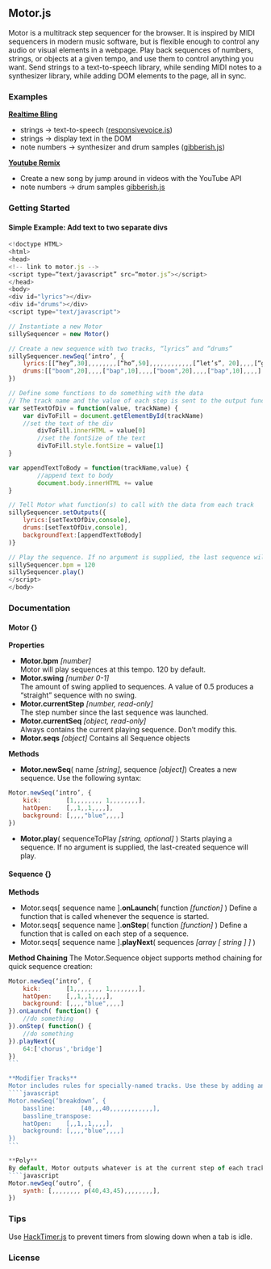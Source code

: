 ## Motor.js
Motor is a multitrack step sequencer for the browser. It is inspired by MIDI sequencers in modern music software, but is flexible enough to control any audio or visual elements in a webpage. Play back sequences of numbers, strings, or objects at a given tempo, and use them to control anything you want. Send strings to a text-to-speech library, while sending MIDI notes to a synthesizer library, while adding DOM elements to the page, all in sync.

### Examples
**[Realtime Bling](http://urmston.xyz/realtimebling)**
- strings -> text-to-speech ([responsivevoice.js](link))
- strings -> display text in the DOM
- note numbers -> synthesizer and drum samples ([gibberish.js](https://github.com/charlieroberts/Gibberish))

**[Youtube Remix](http://urmston.xyz/trackYoutubeRemix)**
- Create a new song by jump around in videos with the YouTube API
- note numbers -> drum samples [gibberish.js](https://github.com/charlieroberts/Gibberish)

### Getting Started
#### Simple Example: Add text to two separate divs
```javascript
<!doctype HTML>
<html>
<head>
<!-- link to motor.js -->
<script type=“text/javascript” src=“motor.js”></script>
</head>
<body>
<div id="lyrics"></div>
<div id="drums"></div>
<script type="text/javascript">

// Instantiate a new Motor
sillySequencer = new Motor()

// Create a new sequence with two tracks, “lyrics” and “drums”
sillySequencer.newSeq(‘intro’, {
	lyrics:[[“hey”,30],,,,,,,,[“ho”,50],,,,,,,,,,,,[”let’s”, 20],,,,[“go”,50],,,,,,,,],
	drums:[["boom",20],,,,["bap",10],,,,["boom",20],,,,["bap",10],,,,]
})

// Define some functions to do something with the data
// The track name and the value of each step is sent to the output functions
var setTextOfDiv = function(value, trackName) {
   	var divToFill = document.getElementById(trackName)
   	//set the text of the div
    	divToFill.innerHTML = value[0]
    	//set the fontSize of the text
    	divToFill.style.fontSize = value[1]
}

var appendTextToBody = function(trackName,value) {
    	//append text to body
    	document.body.innerHTML += value
}

// Tell Motor what function(s) to call with the data from each track
sillySequencer.setOutputs({
	lyrics:[setTextOfDiv,console],
	drums:[setTextOfDiv,console],
	backgroundText:[appendTextToBody]
)}

// Play the sequence. If no argument is supplied, the last sequence will play.
sillySequencer.bpm = 120
sillySequencer.play()
</script>
</body>
```

### Documentation
#### Motor {}
**Properties**
* **Motor.bpm** *[number]*   
Motor will play sequences at this tempo. 120 by default.
* **Motor.swing** *[number 0-1]*  
The amount of swing applied to sequences. A value of 0.5 produces a “straight” sequence with no swing.
* **Motor.currentStep** *[number, read-only]*  
The step number since the last sequence was launched.
* **Motor.currentSeq** *[object, read-only]*  
Always contains the current playing sequence. Don’t modify this.
* **Motor.seqs** *[object]*
Contains all Sequence objects

**Methods**
* **Motor.newSeq**( name *[string]*, sequence *[object]*)
Creates a new sequence. Use the following syntax:
```javascript
Motor.newSeq(‘intro’, {  
	kick: 		[1,,,,,,,, 1,,,,,,,,],  
	hatOpen: 	[,,1,,1,,,,],  
	background:	[,,,,"blue",,,,]
})
```
* **Motor.play**( sequenceToPlay *[string, optional]* )
Starts playing a sequence. If no argument is supplied, the last-created sequence will play.

#### Sequence {}
**Methods**
* Motor.seqs[ sequence name ].**onLaunch**( function *[function]* )
Define a function that is called whenever the sequence is started.
* Motor.seqs[ sequence name ].**onStep**( function *[function]* )
Define a function that is called on each step of a sequence.
* Motor.seqs[ sequence name ].**playNext**( sequences *[array [ string ] ]* )

**Method Chaining**
The Motor.Sequence object supports method chaining for quick sequence creation:
````javascript
Motor.newSeq(‘intro’, {  
	kick: 		[1,,,,,,,, 1,,,,,,,,],  
	hatOpen: 	[,,1,,1,,,,],  
	background:	[,,,,"blue",,,,]
}).onLaunch( function() {
	//do something
}).onStep( function() {
	//do something
}).playNext({
	64:['chorus','bridge']
})
```

**Modifier Tracks**
Motor includes rules for specially-named tracks. Use these by adding an _ to the end of an existing track name:
````javascript
Motor.newSeq(‘breakdown’, {  
	bassline: 		[40,,,40,,,,,,,,,,,,],  
	bassline_transpose:
	hatOpen: 	[,,1,,1,,,,],  
	background:	[,,,,"blue",,,,]
})
```

**Poly**
By default, Motor outputs whatever is at the current step of each track the current sequence. There are some instances (for example when playing a chord in a polyphonic synth) where it is useful to be able to loop through several values in one step and send them out individually. p() returns a special object that Motor parses in that way. p()'s arguments can be any type. Use it like this:
````javascript
Motor.newSeq(‘outro’, {  
	synth: [,,,,,,,, p(40,43,45),,,,,,,,],  
})
````
### Tips
Use [HackTimer.js](https://github.com/turuslan/HackTimer) to prevent timers from slowing down when a tab is idle.
### License
